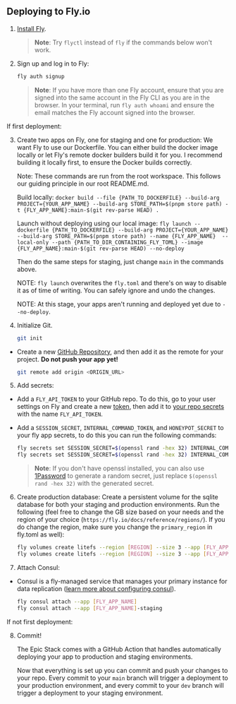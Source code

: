 ## Deploying to Fly.io

1. [Install Fly](https://fly.io/docs/getting-started/installing-flyctl/).

   > **Note**: Try `flyctl` instead of `fly` if the commands below won't work.

2. Sign up and log in to Fly:

   ```sh
   fly auth signup
   ```

   > **Note**: If you have more than one Fly account, ensure that you are signed
   > into the same account in the Fly CLI as you are in the browser. In your
   > terminal, run `fly auth whoami` and ensure the email matches the Fly
   > account signed into the browser.

If first deployment:

3. Create two apps on Fly, one for staging and one for production: We want Fly
   to use our Dockerfile. You can either build the docker image locally or let
   Fly's remote docker builders build it for you. I recommend building it
   locally first, to ensure the Docker builds correctly.

   Note: These commands are run from the root workspace. This follows our
   guiding principle in our root README.md.

   Build locally:
   `docker build --file {PATH_TO_DOCKERFILE} --build-arg PROJECT={YOUR_APP_NAME} --build-arg STORE_PATH=$(pnpm store path) -t {FLY_APP_NAME}:main-$(git rev-parse HEAD) .`

   Launch without deploying using our local image:
   `fly launch --dockerfile {PATH_TO_DOCKERFILE} --build-arg PROJECT={YOUR_APP_NAME} --build-arg STORE_PATH=$(pnpm store path) --name {FLY_APP_NAME}  --local-only --path {PATH_TO_DIR_CONTAINING_FLY_TOML} --image {FLY_APP_NAME}:main-$(git rev-parse HEAD) --no-deploy`

   Then do the same steps for staging, just change `main` in the commands above.

   NOTE: `fly launch` overwrites the `fly.toml` and there's on way to disable it
   as of time of writing. You can safely ignore and undo the changes.

   NOTE: At this stage, your apps aren't running and deployed yet due to
   `--no-deploy`.

4. Initialize Git.

   ```sh
   git init
   ```

- Create a new [GitHub Repository](https://repo.new), and then add it as the
  remote for your project. **Do not push your app yet!**

  ```sh
  git remote add origin <ORIGIN_URL>
  ```

5. Add secrets:

- Add a `FLY_API_TOKEN` to your GitHub repo. To do this, go to your user
  settings on Fly and create a new
  [token](https://web.fly.io/user/personal_access_tokens/new), then add it to
  [your repo secrets](https://docs.github.com/en/actions/security-guides/encrypted-secrets)
  with the name `FLY_API_TOKEN`.

- Add a `SESSION_SECRET`, `INTERNAL_COMMAND_TOKEN`, and `HONEYPOT_SECRET` to
  your fly app secrets, to do this you can run the following commands:

  ```sh
  fly secrets set SESSION_SECRET=$(openssl rand -hex 32) INTERNAL_COMMAND_TOKEN=$(openssl rand -hex 32) HONEYPOT_SECRET=$(openssl rand -hex 32) --app [FLY_APP_NAME]
  fly secrets set SESSION_SECRET=$(openssl rand -hex 32) INTERNAL_COMMAND_TOKEN=$(openssl rand -hex 32) HONEYPOT_SECRET=$(openssl rand -hex 32) --app [FLY_APP_NAME]-staging
  ```

  > **Note**: If you don't have openssl installed, you can also use
  > [1Password](https://1password.com/password-generator) to generate a random
  > secret, just replace `$(openssl rand -hex 32)` with the generated secret.

6. Create production database: Create a persistent volume for the sqlite
   database for both your staging and production environments. Run the following
   (feel free to change the GB size based on your needs and the region of your
   choice (`https://fly.io/docs/reference/regions/`). If you do change the
   region, make sure you change the `primary_region` in fly.toml as well):

   ```sh
   fly volumes create litefs --region [REGION] --size 3 --app [FLY_APP_NAME]
   fly volumes create litefs --region [REGION] --size 3 --app [FLY_APP_NAME]-staging
   ```

7. Attach Consul:

- Consul is a fly-managed service that manages your primary instance for data
  replication
  ([learn more about configuring consul](https://fly.io/docs/litefs/getting-started/#lease-configuration)).

  ```sh
  fly consul attach --app [FLY_APP_NAME]
  fly consul attach --app [FLY_APP_NAME]-staging
  ```

If not first deployment:

8. Commit!

   The Epic Stack comes with a GitHub Action that handles automatically
   deploying your app to production and staging environments.

   Now that everything is set up you can commit and push your changes to your
   repo. Every commit to your `main` branch will trigger a deployment to your
   production environment, and every commit to your `dev` branch will trigger a
   deployment to your staging environment.
